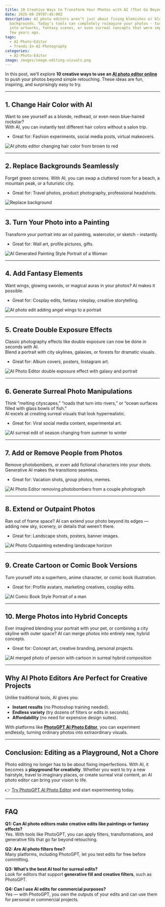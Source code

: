 ```yaml
---
title: 10 Creative Ways to Transform Your Photos with AI (That Go Beyond Retouching)
date: 2025-08-29T07:45:00Z
description: AI photo editors aren’t just about fixing blemishes or blurring
  backgrounds. Today’s tools can completely reimagine your photos - turning them
  into artworks, fantasy scenes, or even surreal concepts that were impossible a
  few years ago.
tags:
  - AI-Photo-Editor
  - Trends-In-AI-Photography
categories:
  - AI-Photo-Editor
image: images/image-editing-visuals.png
---
```

In this post, we’ll explore **10 creative ways to use an [AI photo editor online](https://www.photogptai.com/dashboard/image-editing)** to push your photos beyond simple retouching. These ideas are fun, inspiring, and surprisingly easy to try.  

- - -

## 1. Change Hair Color with AI

Want to see yourself as a blonde, redhead, or even neon blue-haired rockstar?\
With AI, you can instantly test different hair colors without a salon trip.  

* Great for: Fashion experiments, social media posts, virtual makeovers. 

![AI photo editor changing hair color from brown to red](images/image-editing-visuals-1-.png "Change Style")



- - -

## 2. Replace Backgrounds Seamlessly

Forget green screens. With AI, you can swap a cluttered room for a beach, a mountain peak, or a futuristic city.  

* Great for: Travel photos, product photography, professional headshots.

![Replace background](images/image-editing-visuals-2-.png "Replace Background")



- - -

## 3. Turn Your Photo into a Painting

Transform your portrait into an oil painting, watercolor, or sketch - instantly.  

* Great for: Wall art, profile pictures, gifts.  

![AI Generated Painting Style Portrait of a Woman](images/image-editing-visuals-3-.png "Transform into artwork")



- - -

## 4. Add Fantasy Elements

Want wings, glowing swords, or magical auras in your photos? AI makes it possible.  

* Great for: Cosplay edits, fantasy roleplay, creative storytelling.

![AI photo edit adding angel wings to a portrait](images/image-editing-visuals-5-.png "Fantasy AI Photo Edit")



- - -

## 5. Create Double Exposure Effects

Classic photography effects like double exposure can now be done in seconds with AI.\
Blend a portrait with city skylines, galaxies, or forests for dramatic visuals.  

* Great for: Album covers, posters, Instagram art.

![AI Photo Editor double exposure effect with galaxy and portrait](images/image-editing-visuals-9-.png "Double Exposure with AI Photo Editor")



- - -

## 6. Generate Surreal Photo Manipulations

Think “melting cityscapes,” “roads that turn into rivers,” or “ocean surfaces filled with glass bowls of fish.”\
AI excels at creating surreal visuals that look hyperrealistic.  

* Great for: Viral social media content, experimental art.

![AI surreal edit of season changing from summer to winter](images/image-editing-visuals-10-.png "Surreal transformation of seasons")



- - -

## 7. Add or Remove People from Photos

Remove photobombers, or even add fictional characters into your shots.\
Generative AI makes the transitions seamless.  

* Great for: Vacation shots, group photos, memes.  

![AI Photo Editor removing photobombers from a couple photograph](images/image-editing-visuals-6-.png "Remove Objects from Background")



- - -

## 8. Extend or Outpaint Photos

Ran out of frame space? AI can extend your photo beyond its edges — adding new sky, scenery, or details that weren’t there.  

* Great for: Landscape shots, posters, banner images.  

![AI Photo Outpainting extending landscape horizon](images/image-editing-visuals-7-.png "Outpainting with AI Photo Editor")



- - -

## 9. Create Cartoon or Comic Book Versions

Turn yourself into a superhero, anime character, or comic book illustration.  

* Great for: Profile avatars, marketing creatives, cosplay edits.

![AI Comic Book Style Portrait of a man](images/image-editing-visuals-8-.png "AI Photo Filters")

  

- - -

## 10. Merge Photos into Hybrid Concepts

Ever imagined blending your portrait with your pet, or combining a city skyline with outer space? AI can merge photos into entirely new, hybrid concepts.  

* Great for: Concept art, creative branding, personal projects.

![AI merged photo of person with cartoon in surreal hybrid composition](images/image-editing-visuals-11-.png "Transform into your fav cartoon")



- - -

## Why AI Photo Editors Are Perfect for Creative Projects

Unlike traditional tools, AI gives you:  

* **Instant results** (no Photoshop training needed).  
* **Endless variety** (try dozens of filters or edits in seconds).  
* **Affordability** (no need for expensive design suites).  

With platforms like **[PhotoGPT AI Photo Editor](https://www.photogptai.com/dashboard/image-editing)**, you can experiment endlessly, turning ordinary photos into extraordinary visuals.  

- - -

## Conclusion: Editing as a Playground, Not a Chore

Photo editing no longer has to be about fixing imperfections. With AI, it becomes a **playground for creativity**. Whether you want to try a new hairstyle, travel to imaginary places, or create surreal viral content, an AI photo editor can bring your vision to life.  

👉 [Try PhotoGPT AI Photo Editor](https://www.photogptai.com/dashboard/image-editing) and start experimenting today.  

- - -

## FAQ

**Q1: Can AI photo editors make creative edits like paintings or fantasy effects?**\
Yes. With tools like PhotoGPT, you can apply filters, transformations, and generative fills that go far beyond retouching.  

**Q2: Are AI photo filters free?**\
Many platforms, including PhotoGPT, let you test edits for free before committing.  

**Q3: What’s the best AI tool for surreal edits?**\
Look for editors that support **generative fill and creative filters**, such as PhotoGPT.  

**Q4: Can I use AI edits for commercial purposes?**\
Yes — with PhotoGPT, you own the outputs of your edits and can use them for personal or commercial projects.
